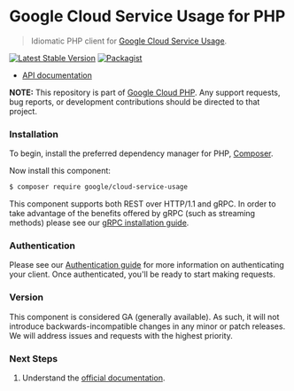 # Google Cloud Service Usage for PHP

> Idiomatic PHP client for [Google Cloud Service Usage](https://cloud.google.com/service-usage).

[![Latest Stable Version](https://poser.pugx.org/google/cloud-service-usage/v/stable)](https://packagist.org/packages/google/cloud-service-usage) [![Packagist](https://img.shields.io/packagist/dm/google/cloud-service-usage.svg)](https://packagist.org/packages/google/cloud-service-usage)

* [API documentation](https://cloud.google.com/php/docs/reference/cloud-service-usage/latest)

**NOTE:** This repository is part of [Google Cloud PHP](https://github.com/googleapis/google-cloud-php). Any
support requests, bug reports, or development contributions should be directed to
that project.

### Installation

To begin, install the preferred dependency manager for PHP, [Composer](https://getcomposer.org/).

Now install this component:

```sh
$ composer require google/cloud-service-usage
```

This component supports both REST over HTTP/1.1 and gRPC. In order to take advantage of the benefits offered by gRPC (such as streaming methods)
please see our [gRPC installation guide](https://cloud.google.com/php/grpc).

### Authentication

Please see our [Authentication guide](https://github.com/googleapis/google-cloud-php/blob/main/AUTHENTICATION.md) for more information
on authenticating your client. Once authenticated, you'll be ready to start making requests.

### Version

This component is considered GA (generally available). As such, it will not introduce backwards-incompatible changes in
any minor or patch releases. We will address issues and requests with the highest priority.

### Next Steps

1. Understand the [official documentation](https://cloud.google.com/service-usage/docs).
